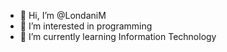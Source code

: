 - 👋 Hi, I’m @LondaniM
- 👀 I’m interested in programming
- 🌱 I’m currently learning Information Technology

<!---
LondaniM/LondaniM is a ✨ special ✨ repository because its `README.md` (this file) appears on your GitHub profile.
You can click the Preview link to take a look at your changes.
--->
